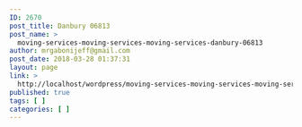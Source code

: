 ```yaml
---
ID: 2670
post_title: Danbury 06813
post_name: >
  moving-services-moving-services-moving-services-danbury-06813
author: mrgabonijeff@gmail.com
post_date: 2018-03-28 01:37:31
layout: page
link: >
  http://localhost/wordpress/moving-services-moving-services-moving-services-danbury-06813/
published: true
tags: [ ]
categories: [ ]
---
```

